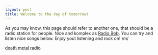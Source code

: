 ```yaml
---
layout: post
title: Welcome to the day of tomorrow!
---
```


As you may know, this page should refer to another one, that should be a radio station for people. Nice and komplex as [Radio Bob](http://radiobob.de/). You can try and listen nice songs below. Enjoy yout listening and rock on! \m/


<a id="onlineRadioLink" href="http://radiotuna.com/death-metal-radio">death metal radio</a><script type="text/javascript" src="http://radiotuna.com/OnlineRadioPlayer/EmbedRadio?playerParams=%7B%22styleSelection0%22%3A283%2C%22styleSelection1%22%3A81%2C%22styleSelection2%22%3A188%2C%22textColor%22%3A14025989%2C%22backgroundColor%22%3A0%2C%22buttonColor%22%3A13176067%2C%22glowColor%22%3A13176067%2C%22playerSize%22%3A240%2C%22playerType%22%3A%22style%22%7D&width=240&height=292"></script>
